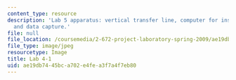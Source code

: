 ```yaml
---
content_type: resource
description: 'Lab 5 apparatus: vertical transfer line, computer for instrumentation
  and data capture.'
file: null
file_location: /coursemedia/2-672-project-laboratory-spring-2009/ae19db7445bca702e4fea3f7a4f7eb80_lab4-1.jpg
file_type: image/jpeg
resourcetype: Image
title: Lab 4-1
uid: ae19db74-45bc-a702-e4fe-a3f7a4f7eb80
---
```

